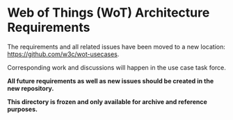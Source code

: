 # Web of Things (WoT) Architecture Requirements

The requirements and all related issues have been moved to a new location: https://github.com/w3c/wot-usecases.

Corresponding work and discussions will happen in the use case task force.

**All future requirements as well as new issues should be created in the new repository.**

**This directory is frozen and only available for archive and reference purposes.**
